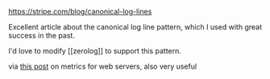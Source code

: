 https://stripe.com/blog/canonical-log-lines

Excellent article about the canonical log line pattern, which I used with great success in the past.

I'd love to modify [[zerolog]] to support this pattern.

via [this post](https://sirupsen.com/metrics) on metrics for web servers, also very useful